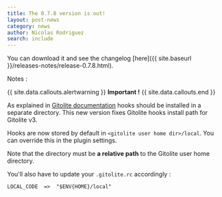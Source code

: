 ```yaml
---
title: The 0.7.8 version is out!
layout: post-news
category: news
author: Nicolas Rodriguez
search: include
---
```


You can download it and see the changelog [here]({{ site.baseurl }}/releases-notes/release-0.7.8.html).

<p class="notes">Notes :</p>

{{ site.data.callouts.alertwarning }}
  **Important !**
{{ site.data.callouts.end }}

As explained in [Gitolite documentation](http://gitolite.com/gitolite/non-core.html#localcode) hooks should be installed in a separate directory.
This new version fixes Gitolite hooks install path for Gitolite v3.

Hooks are now stored by default in ```<gitolite user home dir>/local```. You can override this in the plugin settings.

Note that the directory must be **a relative path** to the Gitolite user home directory.

You'll also have to update your ```.gitolite.rc``` accordingly :

    LOCAL_CODE  =>  "$ENV{HOME}/local"

